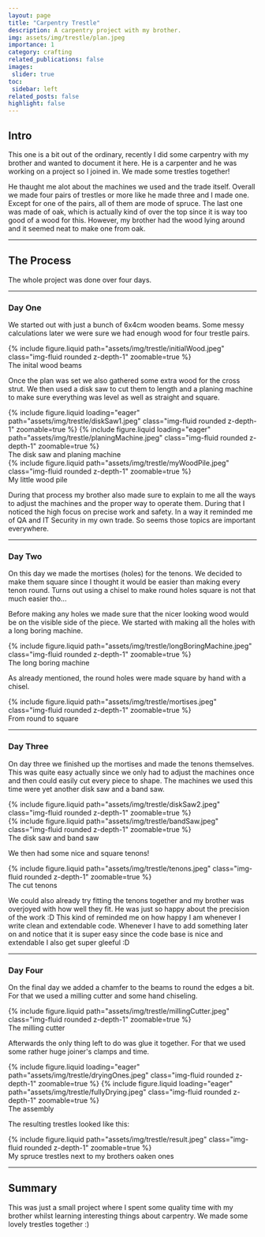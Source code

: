 ```yaml
---
layout: page
title: "Carpentry Trestle"
description: A carpentry project with my brother.
img: assets/img/trestle/plan.jpeg
importance: 1
category: crafting
related_publications: false
images:
 slider: true
toc:
 sidebar: left
related_posts: false
highlight: false
---
```


## Intro

This one is a bit out of the ordinary, recently I did some carpentry with my brother and wanted to document it here. He is a carpenter and he was working on a project so I joined in. We made some trestles together!

He thaught me alot about the machines we used and the trade itself.
Overall we made four pairs of trestles or more like he made three and I made one. Except for one of the pairs, all of them are mode of spruce. The last one was made of oak, which is actually kind of over the top since it is way too good of a wood for this. However, my brother had the wood lying around and it seemed neat to make one from oak.

---

## The Process
The whole project was done over four days. 

---

### Day One
We started out with just a bunch of 6x4cm wooden beams. Some messy calculations later we were sure we had enough wood for four trestle pairs.

<div class="row mt-3">
    <div class="col-sm mt-3 mt-md-0">
        {% include figure.liquid path="assets/img/trestle/initialWood.jpeg" class="img-fluid rounded z-depth-1" zoomable=true %}
    </div>
</div>
<div class="caption">
    The inital wood beams
</div>

Once the plan was set we also gathered some extra wood for the cross strut. We then used a disk saw to cut them to length and a planing machine to make sure everything was level as well as straight and square.

<swiper-container keyboard="true" navigation="true" pagination="true" pagination-clickable="true" pagination-dynamic-bullets="true" rewind="true">
  <swiper-slide>{% include figure.liquid loading="eager" path="assets/img/trestle/diskSaw1.jpeg" class="img-fluid rounded z-depth-1" zoomable=true %}</swiper-slide>
  <swiper-slide>{% include figure.liquid loading="eager" path="assets/img/trestle/planingMachine.jpeg" class="img-fluid rounded z-depth-1" zoomable=true %}</swiper-slide>
</swiper-container>
<div class="caption">
    The disk saw and planing machine
</div>

<div class="row mt-3">
    <div class="col-sm mt-3 mt-md-0">
        {% include figure.liquid path="assets/img/trestle/myWoodPile.jpeg" class="img-fluid rounded z-depth-1" zoomable=true %}
    </div>
</div>
<div class="caption">
    My little wood pile
</div>

During that process my brother also made sure to explain to me all the ways to adjust the machines and the proper way to operate them. During that I noticed the high focus on precise work and safety. In a way it reminded me of QA and IT Security in my own trade.
So seems those topics are important everywhere.

---

### Day Two
On this day we made the mortises (holes) for the tenons. We decided to make them square since I thought it would be easier than making every tenon round. Turns out using a chisel to make round holes square is not that much easier tho...

Before making any holes we made sure that the nicer looking wood would be on the visible side of the piece. We started with making all the holes with a long boring machine.

<div class="row mt-3">
    <div class="col-sm mt-3 mt-md-0">
        {% include figure.liquid path="assets/img/trestle/longBoringMachine.jpeg" class="img-fluid rounded z-depth-1" zoomable=true %}
    </div>
</div>
<div class="caption">
    The long boring machine
</div>

As already mentioned, the round holes were made square by hand with a chisel.

<div class="row mt-3">
    <div class="col-sm mt-3 mt-md-0">
        {% include figure.liquid path="assets/img/trestle/mortises.jpeg" class="img-fluid rounded z-depth-1" zoomable=true %}
    </div>
</div>
<div class="caption">
    From round to square
</div>

---

### Day Three
On day three we finished up the mortises and made the tenons themselves. This was quite easy actually since we only had to adjust the machines once and then could easily cut every piece to shape. The machines we used this time were yet another disk saw and a band saw.

<div class="row mt-3">
    <div class="col-sm mt-3 mt-md-0">
        {% include figure.liquid path="assets/img/trestle/diskSaw2.jpeg" class="img-fluid rounded z-depth-1" zoomable=true %}
    </div>
    <div class="col-sm mt-3 mt-md-0">
        {% include figure.liquid path="assets/img/trestle/bandSaw.jpeg" class="img-fluid rounded z-depth-1" zoomable=true %}
    </div>
</div>
<div class="caption">
    The disk saw and band saw
</div>

We then had some nice and square tenons!

<div class="row mt-3">
    <div class="col-sm mt-3 mt-md-0">
        {% include figure.liquid path="assets/img/trestle/tenons.jpeg" class="img-fluid rounded z-depth-1" zoomable=true %}
    </div>
</div>
<div class="caption">
    The cut tenons
</div>

We could also already try fitting the tenons together and my brother was overjoyed with how well they fit. He was just so happy about the precision of the work :D
This kind of reminded me on how happy I am whenever I write clean and extendable code. Whenever I have to add something later on and notice that it is super easy since the code base is nice and extendable I also get super gleeful :D

---

### Day Four
On the final day we added a chamfer to the beams to round the edges a bit. For that we used a milling cutter and some hand chiseling.

<div class="row mt-3">
    <div class="col-sm mt-3 mt-md-0">
        {% include figure.liquid path="assets/img/trestle/millingCutter.jpeg" class="img-fluid rounded z-depth-1" zoomable=true %}
    </div>
</div>
<div class="caption">
    The milling cutter
</div>

Afterwards the only thing left to do was glue it together. For that we used some rather huge joiner's clamps and time.

<swiper-container keyboard="true" navigation="true" pagination="true" pagination-clickable="true" pagination-dynamic-bullets="true" rewind="true">
  <swiper-slide>{% include figure.liquid loading="eager" path="assets/img/trestle/dryingOnes.jpeg" class="img-fluid rounded z-depth-1" zoomable=true %}</swiper-slide>
  <swiper-slide>{% include figure.liquid loading="eager" path="assets/img/trestle/fullyDrying.jpeg" class="img-fluid rounded z-depth-1" zoomable=true %}</swiper-slide>
</swiper-container>
<div class="caption">
    The assembly
</div>

The resulting trestles looked like this:
<div class="row mt-3">
    <div class="col-sm mt-3 mt-md-0">
        {% include figure.liquid path="assets/img/trestle/result.jpeg" class="img-fluid rounded z-depth-1" zoomable=true %}
    </div>
</div>
<div class="caption">
    My spruce trestles next to my brothers oaken ones
</div>

---

## Summary
This was just a small project where I spent some quality time with my brother whilst learning interesting things about carpentry. We made some lovely trestles together :)
